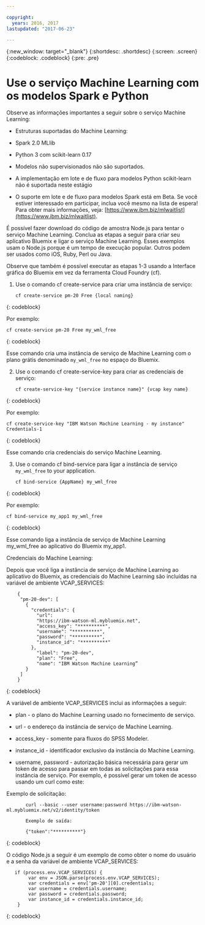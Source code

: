 ```yaml
---

copyright:
  years: 2016, 2017
lastupdated: "2017-06-23"

---
```


{:new_window: target="_blank"}
{:shortdesc: .shortdesc}
{:screen: .screen}
{:codeblock: .codeblock}
{:pre: .pre}

# Use o serviço Machine Learning com os modelos Spark e Python


Observe as informações importantes a seguir sobre o serviço
Machine Learning:

*  Estruturas suportadas do Machine Learning:

  *  Spark 2.0 MLlib
  *  Python 3 com scikit-learn 0.17

*  Modelos não supervisionados não são suportados.

*  A implementação em lote e de fluxo para modelos Python scikit-learn não é suportada neste estágio

*  O suporte em lote e de fluxo para modelos Spark está em Beta. Se você estiver interessado em participar, inclua
você mesmo na lista de espera! Para obter mais informações, veja: [https://www.ibm.biz/mlwaitlist](https://www.ibm.biz/mlwaitlist).

É possível fazer download do código de amostra Node.js para tentar o serviço
Machine Learning. Conclua as etapas a seguir para criar seu
aplicativo Bluemix e ligar o serviço Machine Learning.
Esses
exemplos usam o Node.js porque é um tempo de execução popular. Outros podem ser usados como
iOS, Ruby, Perl ou Java.

Observe que também é possível executar as etapas 1-3 usando a Interface gráfica do Bluemix em vez da ferramenta Cloud Foundry (cf).

1. Use o comando cf create-service para criar uma instância de
serviço:

   ```
   cf create-service pm-20 Free {local naming}
   ```
{: codeblock}

   Por exemplo:

   ```
   cf create-service pm-20 Free my_wml_free
   ```
{: codeblock}

   Esse comando cria uma instância de serviço de Machine Learning
com o plano grátis denominado ```my_wml_free``` no espaço do Bluemix.

2. Use o comando cf create-service-key para criar as credenciais
de serviço:

   ```
   cf create-service-key "{service instance name}" {vcap key name}
   ```
{: codeblock}

   Por exemplo:

   ```
   cf create-service-key "IBM Watson Machine Learning - my instance" Credentials-1
   ```
{: codeblock}

   Esse comando cria credenciais do serviço Machine Learning.



3. Use o comando cf bind-service para ligar a instância de serviço
   ```my_wml_free``` to your application.

   ```
   cf bind-service {AppName} my_wml_free
   ```
{: codeblock}

   Por exemplo:

   ```
   cf bind-service my_app1 my_wml_free
   ```
{: codeblock}

   Esse comando liga a instância de serviço de Machine Learning
my_wml_free ao aplicativo do Bluemix my_app1.



Credenciais do Machine Learning:

   Depois que você liga a instância de serviço de Machine Learning ao
aplicativo do Bluemix, as credenciais do Machine Learning são
incluídas na variável de ambiente VCAP_SERVICES:

```
    {
     "pm-20-dev": [
       {
         "credentials": {
           "url":
           "https://ibm-watson-ml.mybluemix.net",
           "access_key": "**********",
           "username": "**********",
           "password": "**********",
           "instance_id": "**********"
         },
           "label": "pm-20-dev",
           "plan": "Free",
           "name": "IBM Watson Machine Learning”
       }
     ]
    }
```
{: codeblock}

   A variável de ambiente VCAP_SERVICES inclui as informações
a seguir:

   * plan - o plano do Machine Learning usado no fornecimento de serviço.

   * url - o endereço da instância de serviço de Machine Learning.

   * access_key - somente para fluxos do SPSS Modeler.

   * instance_id - identificador exclusivo da instância do Machine Learning.

   * username, password - autorização básica necessária para gerar um token de acesso para passar em todas as solicitações para essa instância de serviço. Por exemplo, é possível gerar um token de acesso usando um curl como este:

Exemplo de solicitação:

```
       curl --basic --user username:password https://ibm-watson-ml.mybluemix.net/v2/identity/token

       Exemplo de saída:

       {"token":"**********"}
```
{: codeblock}

   O código Node.js a seguir é um exemplo de como obter o
nome do usuário e a senha da variável de ambiente
VCAP_SERVICES:

```
   if (process.env.VCAP_SERVICES) {
        var env = JSON.parse(process.env.VCAP_SERVICES);
        var credentials = env['pm-20'][0].credentials;
        var username = credentials.username;
        var password = credentials.password;
        var instance_id = credentials.instance_id;
    }
```
{: codeblock}
